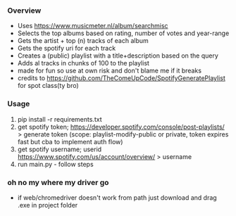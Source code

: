 ### Overview ###
* Uses https://www.musicmeter.nl/album/searchmisc
* Selects the top albums based on rating, number of votes and year-range 
* Gets the artist + top (n) tracks of each album
* Gets the spotify uri for each track
* Creates a (public) playlist with a title+description based on the query
* Adds al tracks in chunks of 100 to the playlist 
* made for fun so use at own risk and don't blame me if it breaks
* credits to https://github.com/TheComeUpCode/SpotifyGeneratePlaylist for spot class(ty bro)

### Usage ###
1. pip install -r requirements.txt
2. get spotify token; https://developer.spotify.com/console/post-playlists/ > generate token (scope: playlist-modify-public or private, token expires fast but cba to implement auth flow)
3. get spotify username; userid https://www.spotify.com/us/account/overview/ > username
4. run main.py - follow steps 

### oh no my where my driver go ###
* if web/chromedriver doesn't work from path just download and drag .exe in project folder 

